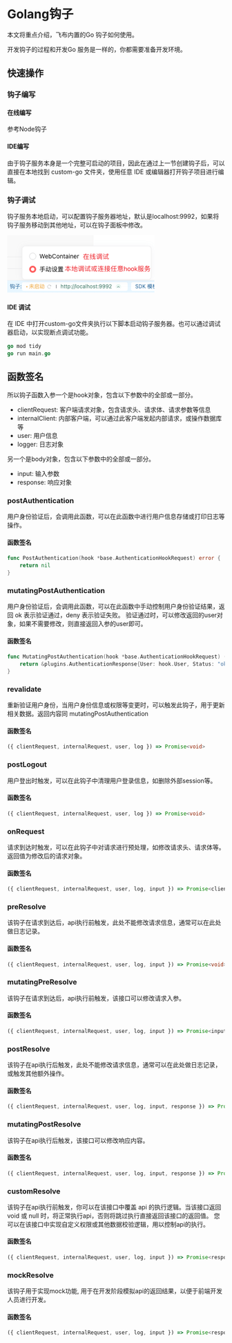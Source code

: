# Golang钩子

本文将重点介绍，飞布内置的Go 钩子如何使用。

开发钩子的过程和开发Go 服务是一样的，你都需要准备开发环境。

## 快速操作

### 钩子编写

#### 在线编写

参考Node钩子

#### IDE编写

由于钩子服务本身是一个完整可启动的项目，因此在通过上一节创建钩子后，可以直接在本地找到 custom-go 文件夹，使用任意 IDE 或编辑器打开钩子项目进行编辑。

### 钩子调试

钩子服务本地启动，可以配置钩子服务器地址，默认是localhost:9992，如果将钩子服务移动到其他地址，可以在钩子面板中修改。

&#x20;![钩子选择](../../assets/node-gou-zi/switch.png)

#### IDE 调试

在 IDE 中打开custom-go文件夹执行以下脚本启动钩子服务器。也可以通过调试器启动，以实现断点调试功能。

```go
go mod tidy
go run main.go
```

## 函数签名

所以钩子函数入参一个是hook对象，包含以下参数中的全部或一部分。

* clientRequest: 客户端请求对象，包含请求头、请求体、请求参数等信息
* internalClient: 内部客户端，可以通过此客户端发起内部请求，或操作数据库等
* user: 用户信息
* logger: 日志对象

另一个是body对象，包含以下参数中的全部或一部分。

* input: 输入参数
* response: 响应对象

### postAuthentication

用户身份验证后，会调用此函数，可以在此函数中进行用户信息存储或打印日志等操作。

#### 函数签名

```go
func PostAuthentication(hook *base.AuthenticationHookRequest) error {
    return nil
}
```

### mutatingPostAuthentication

用户身份验证后，会调用此函数，可以在此函数中手动控制用户身份验证结果，返回 ok 表示验证通过，deny 表示验证失败。 验证通过时，可以修改返回的user对象，如果不需要修改，则直接返回入参的user即可。

#### 函数签名

```go
func MutatingPostAuthentication(hook *base.AuthenticationHookRequest) (*plugins.AuthenticationResponse, error) {
    return &plugins.AuthenticationResponse{User: hook.User, Status: "ok"}, nil
}
```

### revalidate

重新验证用户身份，当用户身份信息或权限等变更时，可以触发此钩子，用于更新相关数据。返回内容同 mutatingPostAuthentication

#### 函数签名

```ts
({ clientRequest, internalRequest, user, log }) => Promise<void>
```

### postLogout

用户登出时触发，可以在此钩子中清理用户登录信息，如删除外部session等。

#### 函数签名

```ts
({ clientRequest, internalRequest, user, log }) => Promise<void>
```

### onRequest

请求到达时触发，可以在此钩子中对请求进行预处理，如修改请求头、请求体等。返回值为修改后的请求对象。

#### 函数签名

```ts
({ clientRequest, internalRequest, user, log, input }) => Promise<clientRequest>
```

### preResolve

该钩子在请求到达后，api执行前触发，此处不能修改请求信息，通常可以在此处做日志记录。

#### 函数签名

```ts
({ clientRequest, internalRequest, user, log, input }) => Promise<void>
```

### mutatingPreResolve

该钩子在请求到达后，api执行前触发，该接口可以修改请求入参。

#### 函数签名

```ts
({ clientRequest, internalRequest, user, log, input }) => Promise<input>
```

### postResolve

该钩子在api执行后触发，此处不能修改请求信息，通常可以在此处做日志记录，或触发其他额外操作。

#### 函数签名

```ts
({ clientRequest, internalRequest, user, log, input, response }) => Promise<void>
```

### mutatingPostResolve

该钩子在api执行后触发，该接口可以修改响应内容。

#### 函数签名

```ts
({ clientRequest, internalRequest, user, log, input, response }) => Promise<response>
```

### customResolve

该钩子在api执行前触发，你可以在该接口中覆盖 api 的执行逻辑。当该接口返回 void 或 null 时，将正常执行api，否则将跳过执行直接返回该接口的返回值。 您可以在该接口中实现自定义权限或其他数据校验逻辑，用以控制api的执行。

#### 函数签名

```ts
({ clientRequest, internalRequest, user, log, input }) => Promise<response>
```

### mockResolve

该钩子用于实现mock功能, 用于在开发阶段模拟api的返回结果，以便于前端开发人员进行开发。

#### 函数签名

```ts
({ clientRequest, internalRequest, user, log, input }) => Promise<response>
```
